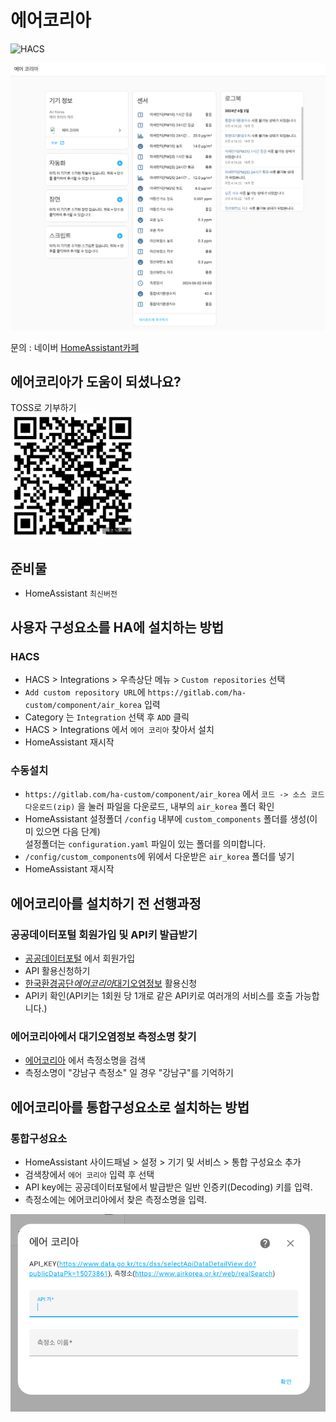 # 에어코리아

![HACS][hacs-shield]

<img src="./images/showcase.png" title="Showcase" alt="Showcase" />

문의 : 네이버 [HomeAssistant카페](https://cafe.naver.com/koreassistant)


## 에어코리아가 도움이 되셨나요?
TOSS로 기부하기  
<img src="./images/toss-donation.png" title="TOSS Donation" alt="TOSS Donation" width="200" />

## 준비물
- HomeAssistant `최신버전`


## 사용자 구성요소를 HA에 설치하는 방법
### HACS
- HACS > Integrations > 우측상단 메뉴 > `Custom repositories` 선택
- `Add custom repository URL`에 `https://gitlab.com/ha-custom/component/air_korea` 입력
- Category 는 `Integration` 선택 후 `ADD` 클릭
- HACS > Integrations 에서 `에어 코리아` 찾아서 설치
- HomeAssistant 재시작

### 수동설치
- `https://gitlab.com/ha-custom/component/air_korea` 에서 `코드 -> 소스 코드 다운로드(zip)` 을 눌러 파일을 다운로드, 내부의 `air_korea` 폴더 확인
- HomeAssistant 설정폴더 `/config` 내부에 `custom_components` 폴더를 생성(이미 있으면 다음 단계)<br/>설정폴더는 `configuration.yaml` 파일이 있는 폴더를 의미합니다.
- `/config/custom_components`에 위에서 다운받은 `air_korea` 폴더를 넣기
- HomeAssistant 재시작


## 에어코리아를 설치하기 전 선행과정
### 공공데이터포털 회원가입 및 API키 발급받기
- [공공데이터포털](https://www.data.go.kr/) 에서 회원가입
- API 활용신청하기
- [한국환경공단*에어코리아*대기오염정보](https://www.data.go.kr/tcs/dss/selectApiDataDetailView.do?publicDataPk=15073861) 활용신청
- API키 확인(API키는 1회원 당 1개로 같은 API키로 여러개의 서비스를 호출 가능합니다.)

### 에어코리아에서 대기오염정보 측정소명 찾기
- [에어코리아](https://www.airkorea.or.kr/web/stationInfo?pMENU_NO=93) 에서 측정소명을 검색
- 측정소명이 "강남구 측정소" 일 경우 "강남구"를 기억하기


## 에어코리아를 통합구성요소로 설치하는 방법
### 통합구성요소
- HomeAssistant 사이드패널 > 설정 > 기기 및 서비스 > 통합 구성요소 추가
- 검색창에서 `에어 코리아` 입력 후 선택
- API key에는 공공데이터포털에서 발급받은 일반 인증키(Decoding) 키를 입력.
- 측정소에는 에어코리아에서 찾은 측정소명을 입력.


<img src="./images/config_flow.png" title="ConfigFlow" alt="ConfigFlow" />


[hacs-shield]: https://img.shields.io/badge/HACS-Custom-red.svg